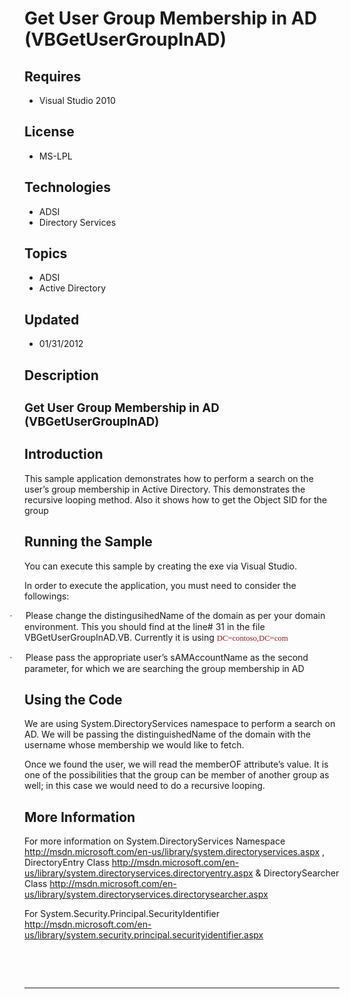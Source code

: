 # Get User Group Membership in AD (VBGetUserGroupInAD)
## Requires
- Visual Studio 2010
## License
- MS-LPL
## Technologies
- ADSI
- Directory Services
## Topics
- ADSI
- Active Directory
## Updated
- 01/31/2012
## Description

<div class="WordSection1">
<h2><span style="font-size:14.0pt; line-height:115%">Get User Group Membership in AD (VBGetUserGroupInAD)</span></h2>
<h2>Introduction</h2>
<p class="MsoNormal">This sample application demonstrates how to perform a search on the user&rsquo;s group membership in Active Directory. This demonstrates the recursive looping method. Also it shows how to get the Object SID for the group</p>
<h2>Running the Sample</h2>
<p class="MsoNormal">You can execute this sample by creating the exe via Visual Studio.</p>
<p class="MsoNormal">In order to execute the application, you must need to consider the followings:</p>
<p class="MsoListParagraphCxSpFirst" style="margin-bottom:.0001pt; text-indent:-.25in; line-height:normal; text-autospace:none">
<span style="font-family:Symbol"><span>&middot;<span style="font:7.0pt &quot;Times New Roman&quot;">&nbsp;&nbsp;&nbsp;&nbsp;&nbsp;&nbsp;&nbsp;&nbsp;
</span></span></span>Please change the distingusihedName of the domain as per your domain environment. This you should find at the line# 31 in the file VBGetUserGroupInAD.VB. Currently it is using
<span style="font-size:9.5pt; font-family:Consolas; color:#a31515">DC=contoso,DC=com</span></p>
<p class="MsoListParagraphCxSpLast" style="text-indent:-.25in"><span style="font-family:Symbol"><span>&middot;<span style="font:7.0pt &quot;Times New Roman&quot;">&nbsp;&nbsp;&nbsp;&nbsp;&nbsp;&nbsp;&nbsp;&nbsp;
</span></span></span>Please pass the appropriate user&rsquo;s sAMAccountName as the second parameter, for which we are searching the group membership in AD</p>
<h2>Using the Code</h2>
<p class="MsoNormal">We are using System.DirectoryServices namespace to perform a search on AD. We will be passing the distinguishedName of the domain with the username whose membership we would like to fetch.</p>
<p class="MsoNormal">Once we found the user, we will read the memberOF attribute&rsquo;s value. It is one of the possibilities that the group can be member of another group as well; in this case we would need to do a recursive looping.</p>
<h2>More Information</h2>
<p class="MsoNormal">For more information on System.DirectoryServices Namespace
<a href="http://msdn.microsoft.com/en-us/library/system.directoryservices.aspx">http://msdn.microsoft.com/en-us/library/system.directoryservices.aspx</a> , DirectoryEntry Class
<a href="http://msdn.microsoft.com/en-us/library/system.directoryservices.directoryentry.aspx">
http://msdn.microsoft.com/en-us/library/system.directoryservices.directoryentry.aspx</a> &amp; DirectorySearcher Class
<a href="http://msdn.microsoft.com/en-us/library/system.directoryservices.directorysearcher.aspx">
http://msdn.microsoft.com/en-us/library/system.directoryservices.directorysearcher.aspx</a></p>
<p class="MsoNormal">For System.Security.Principal.SecurityIdentifier <a href="http://msdn.microsoft.com/en-us/library/system.security.principal.securityidentifier.aspx">
http://msdn.microsoft.com/en-us/library/system.security.principal.securityidentifier.aspx</a></p>
<p class="MsoNormal">&nbsp;</p>
<p class="MsoNormal"><span><br>
</p>
<hr>
<div><a href="http://go.microsoft.com/?linkid=9759640" style="margin-top:3px"><img src="-onecodelogo" alt=""></a></div>
&nbsp;</span>
<p></p>
<p class="MsoNormal">&nbsp;</p>
</div>
